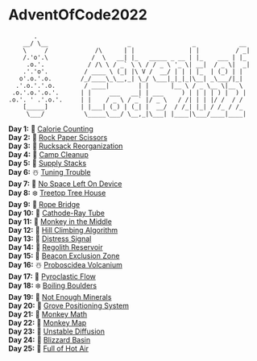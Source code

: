 # AdventOfCode2022
```                              
       .
    __/ \__                      _                 _            __ 
    \     /             /\      | |               | |          / _|
    /.'o'.\            /  \   __| |_   _____ _ __ | |_    ___ | |_ 
     .o.'.            / /\ \ / _` \ \ / / _ \ '_ \| __|  / _ \|  _|
    .'.'o'.          / ____ \ (_| |\ V /  __/ | | | |_  | (_) | |  
   o'.o.'.o.        /_/____\_\__,_| \_/ \___|_|_|_|\__| _\___/|_|  
  .'.o.'.'.o.        / ____|        | |      |__ \ / _ \__ \|__ \  
 .o.'.o.'.o.'.      | |     ___   __| | ___     ) | | | | ) |  ) |
.o.'. ' .'.o.'.     | |    / _ \ / _` |/ _ \   / /| | | |/ /  / /  
    [_____]         | |___| (_) | (_| |  __/  / /_| |_| / /_ / /_
     \___/           \_____\___/ \__,_|\___| |____|\___/____|____| 
```

**Day 1:** 🎄 [Calorie Counting](https://github.com/mzlodi/AdventOfCode2022/tree/master/CalorieCounting)<br>
**Day 2:** 🎅 [Rock Paper Scissors]()<br>
**Day 3:** 🎁 [Rucksack Reorganization]()<br>
**Day 4:** 🌟 [Camp Cleanup]()<br>
**Day 5:** 🦌 [Supply Stacks]()<br>
**Day 6:** ☃️ [Tuning Trouble]()<br>
**Day 7:** 🤶 [No Space Left On Device]()<br>
**Day 8:** ❄️ [Treetop Tree House]()<br>
**Day 9:** 🍪 [Rope Bridge]()<br>
**Day 10:** 🥛 [Cathode-Ray Tube]()<br>
**Day 11:** 🎄 [Monkey in the Middle]()<br>
**Day 12:** 🎅 [Hill Climbing Algorithm]()<br>
**Day 13:** 🎁 [Distress Signal]()<br>
**Day 14:** 🌟 [Regolith Reservoir]()<br>
**Day 15:** 🦌 [Beacon Exclusion Zone]()<br>
**Day 16:** ☃️ [Proboscidea Volcanium]()<br>
**Day 17:** 🤶 [Pyroclastic Flow]()<br>
**Day 18:** ❄️ [Boiling Boulders]()<br>
**Day 19:** 🍪 [Not Enough Minerals]()<br>
**Day 20:** 🥛 [Grove Positioning System]()<br>
**Day 21:** 🎄 [Monkey Math]()<br>
**Day 22:** 🎅 [Monkey Map]()<br>
**Day 23:** 🎁 [Unstable Diffusion]()<br>
**Day 24:** 🌟 [Blizzard Basin]()<br>
**Day 25:** 🦌 [Full of Hot Air]()<br>
